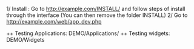 1/ Install : Go to http://example.com/INSTALL/ and follow steps of install through the interface (You can then remove the folder INSTALL)
2/ Go to http://example.com/web/app_dev.php

++ Testing Applications: DEMO/Applications/
++ Testing widgets: DEMO/Widgets